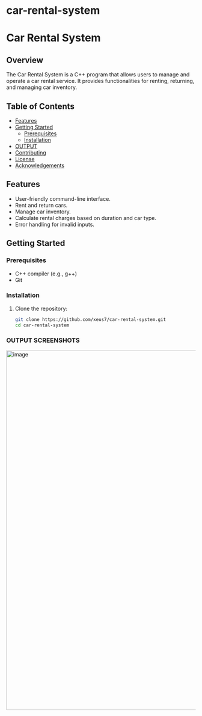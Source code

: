 # car-rental-system
# Car Rental System

## Overview
The Car Rental System is a C++ program that allows users to manage and operate a car rental service. It provides functionalities for renting, returning, and managing car inventory.

## Table of Contents
- [Features](#features)
- [Getting Started](#getting-started)
  - [Prerequisites](#prerequisites)
  - [Installation](#installation)
- [OUTPUT](#outputscreenshots)
- [Contributing](#contributing)
- [License](#license)
- [Acknowledgements](#acknowledgements)

## Features
- User-friendly command-line interface.
- Rent and return cars.
- Manage car inventory.
- Calculate rental charges based on duration and car type.
- Error handling for invalid inputs.

## Getting Started

### Prerequisites
- C++ compiler (e.g., g++)
- Git

### Installation
1. Clone the repository:
   ```bash
   git clone https://github.com/xeus7/car-rental-system.git
   cd car-rental-system

### OUTPUT SCREENSHOTS

<img width="957" alt="image" src="https://github.com/xeus7/car-rental-system/assets/122028402/dd99dc5e-8216-48ee-95ad-2efb62d88018">

